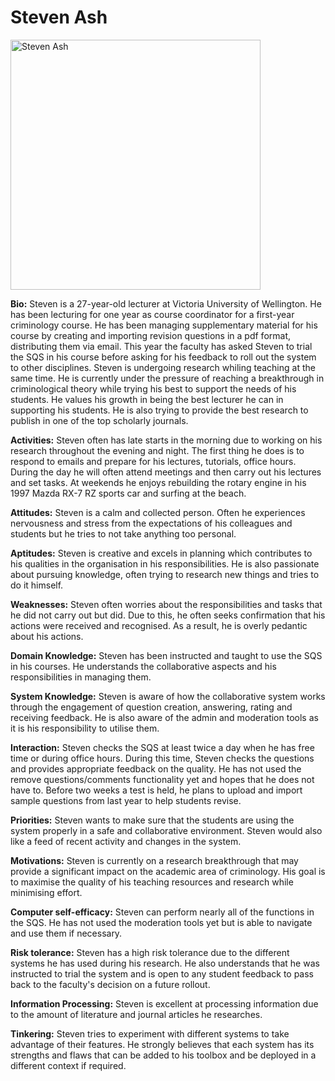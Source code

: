# Steven Ash

<img src="https://gitlab.ecs.vuw.ac.nz/joejust/SWEN303-Assignment-1/-/raw/main/personas/steven-small.png" alt="Steven Ash" width="400" height="400">

**Bio:**
Steven is a 27-year-old lecturer at Victoria University of Wellington. 
He has been lecturing for one year as course coordinator for a first-year criminology course.
He has been managing supplementary material for his course by creating and importing revision questions in a pdf format, distributing them via email.
This year the faculty has asked Steven to trial the SQS in his course before asking for his feedback to roll out the system to other disciplines.
Steven is undergoing research whiling teaching at the same time. He is currently under the pressure of reaching a breakthrough in criminological theory while trying his best to support the needs of his students. 
He values his growth in being the best lecturer he can in supporting his students. He is also trying to provide the best research to publish in one of the top scholarly journals. 

**Activities:**
Steven often has late starts in the morning due to working on his research throughout the evening and night. The first thing he does is to respond to emails and prepare for his lectures, tutorials, office hours. During the day he will often attend meetings and then carry out his lectures and set tasks. 
At weekends he enjoys rebuilding the rotary engine in his 1997 Mazda RX-7 RZ sports car and surfing at the beach.

**Attitudes:**
Steven is a calm and collected person.
Often he experiences nervousness and stress from the expectations of his colleagues and students but he tries to not take anything too personal.

**Aptitudes:**
Steven is creative and excels in planning which contributes to his qualities in the organisation in his responsibilities. He is also passionate about pursuing knowledge, often trying to research new things and tries to do it himself.

**Weaknesses:**
Steven often worries about the responsibilities and tasks that he did not carry out but did. Due to this, he often seeks confirmation that his actions were received and recognised. As a result, he is overly pedantic about his actions. 

**Domain Knowledge:**
Steven has been instructed and taught to use the SQS in his courses. He understands the collaborative aspects and his responsibilities in managing them.

**System Knowledge:**
Steven is aware of how the collaborative system works through the engagement of question creation, answering, rating and receiving feedback. He is also aware of the admin and moderation tools as it is his responsibility to utilise them.  

**Interaction:**
Steven checks the SQS at least twice a day when he has free time or during office hours. During this time, Steven checks the questions and provides appropriate feedback on the quality. He has not used the remove questions/comments functionality yet and hopes that he does not have to. Before two weeks a test is held, he plans to upload and import sample questions from last year to help students revise.

**Priorities:**
Steven wants to make sure that the students are using the system properly in a safe and collaborative environment. Steven would also like a feed of recent activity and changes in the system.

**Motivations:**
Steven is currently on a research breakthrough that may provide a significant impact on the academic area of criminology. His goal is to maximise the quality of his teaching resources and research while minimising effort.

**Computer self-efficacy:**
Steven can perform nearly all of the functions in the SQS. He has not used the moderation tools yet but is able to navigate and use them if necessary.

**Risk tolerance:**
Steven has a high risk tolerance due to the different systems he has used during his research. He also understands that he was instructed to trial the system and is open to any student feedback to pass back to the faculty's decision on a future rollout. 

**Information Processing:**
Steven is excellent at processing information due to the amount of literature and journal articles he researches. 

**Tinkering:**
Steven tries to experiment with different systems to take advantage of their features. He strongly believes that each system has its strengths and flaws that can be added to his toolbox and be deployed in a different context if required.
